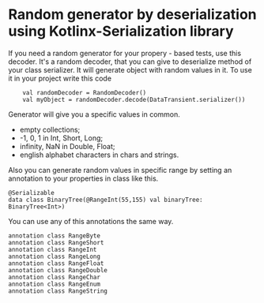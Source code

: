 # Random generator by deserialization using Kotlinx-Serialization library
If you need a random generator for your propery - based tests, use this decoder.
It's a random decoder, that you can give to deserialize method of your class serializer.
It will generate object with random values in it. 
To use it in your project write this code
```
    val randomDecoder = RandomDecoder()
    val myObject = randomDecoder.decode(DataTransient.serializer())
```
Generator will give you a specific values in common.
- empty collections;
- -1, 0, 1 in Int, Short, Long; 
- infinity, NaN in Double, Float;
- english alphabet characters in chars and strings.

Also you can generate random values in specific range by setting an annotation to your properties in class like this.
```
@Serializable
data class BinaryTree(@RangeInt(55,155) val binaryTree: BinaryTree<Int>)
```
You can use any of this annotations the same way.
```
annotation class RangeByte
annotation class RangeShort
annotation class RangeInt
annotation class RangeLong
annotation class RangeFloat
annotation class RangeDouble
annotation class RangeChar
annotation class RangeEnum
annotation class RangeString
```
